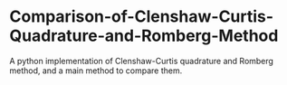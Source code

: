 # Comparison-of-Clenshaw-Curtis-Quadrature-and-Romberg-Method
A python implementation of Clenshaw-Curtis quadrature and Romberg method, and a main method to compare them.
